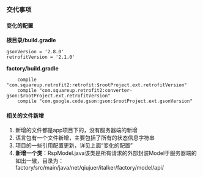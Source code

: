 ### 交代事项

#### 变化的配置

**根目录/build.gradle**

```
gsonVersion = '2.8.0'
retrofitVersion = '2.1.0'
```

**factory/build.gradle**

```
	compile "com.squareup.retrofit2:retrofit:$rootProject.ext.retrofitVersion"
    compile "com.squareup.retrofit2:converter-gson:$rootProject.ext.retrofitVersion"
    compile "com.google.code.gson:gson:$rootProject.ext.gsonVersion"
```


#### 相关的文件新增

1. 新增的文件都是app项目下的，没有服务器端的新增
2. 语言包有一个文件新增，主要包括了所有的状态信息字符串
3. 项目的一些引用配置更新，详见上面“变化的配置”
4. **新增一个类**：RspModel.java该类是所有请求的外部封装Model于服务器端的如出一辙，目录为：factory/src/main/java/net/qiujuer/italker/factory/model/api/

